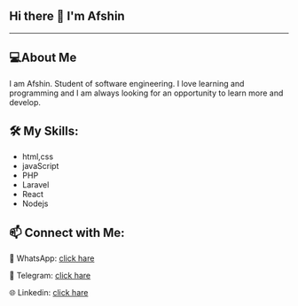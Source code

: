 ## Hi there 👋 I'm Afshin

------------

## 💻About Me
I am Afshin. Student of software engineering. I love learning and programming and I am always looking for an opportunity to learn more and develop.

## 🛠 My Skills:
- html,css
- javaScript
- PHP
- Laravel
- React
- Nodejs

## 📫  Connect with Me:
💬 WhatsApp: [click hare](https://api.whatsapp.com/send?phone=989051336889 "click hare")

📲 Telegram: [click hare](https://t.me/afsh7n "click hare")

🌐 Linkedin: [click hare](https://www.linkedin.com/in/afsh7n/ "click hare")
